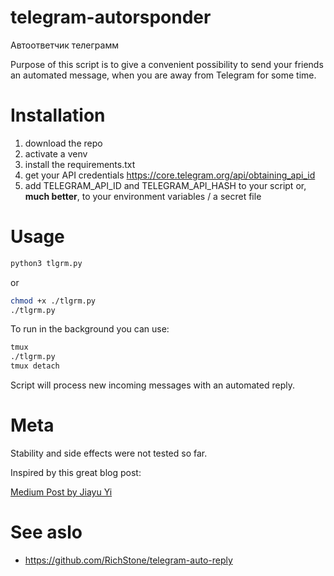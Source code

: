 # telegram-autorsponder
Автоответчик телеграмм

Purpose of this script is to give a convenient possibility to send your friends an automated message, when you are away from Telegram for some time.


# Installation

1. download the repo
2. activate a venv
3. install the requirements.txt
4. get your API credentials https://core.telegram.org/api/obtaining_api_id
5. add TELEGRAM_API_ID and TELEGRAM_API_HASH to your script or, **much better**, to your environment variables / a secret file


# Usage

```bash
python3 tlgrm.py
```

or

```bash
chmod +x ./tlgrm.py
./tlgrm.py
```

To run in the background you can use:

```bash
tmux
./tlgrm.py
tmux detach
```

Script will process new incoming messages with an automated reply.

# Meta

Stability and side effects were not tested so far.

Inspired by this great blog post:

<a href="https://medium.com/@jiayu./automatic-replies-for-telegram-85075f28321" target="_blank">Medium Post by Jiayu Yi</a>

# See aslo
- https://github.com/RichStone/telegram-auto-reply
